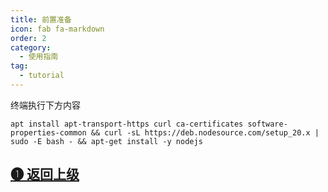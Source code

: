 ```yaml
---
title: 前置准备
icon: fab fa-markdown
order: 2
category:
  - 使用指南
tag:
  - tutorial
---
```


终端执行下方内容

```
apt install apt-transport-https curl ca-certificates software-properties-common && curl -sL https://deb.nodesource.com/setup_20.x | sudo -E bash - && apt-get install -y nodejs
```

## [➊ 返回上级](./)